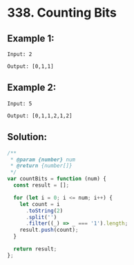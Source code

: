 # 338. Counting Bits

## Example 1:

    Input: 2

    Output: [0,1,1]

## Example 2:

    Input: 5

    Output: [0,1,1,2,1,2]

## Solution:

```javascript
/**
 * @param {number} num
 * @return {number[]}
 */
var countBits = function (num) {
  const result = [];

  for (let i = 0; i <= num; i++) {
    let count = i
      .toString(2)
      .split('')
      .filter((_) => _ === '1').length;
    result.push(count);
  }

  return result;
};
```
